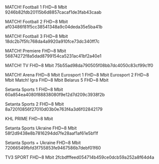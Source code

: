 MATCH! Football 1 FHD~8 Mbit 9246b82fdb20115b6d8857cacaf1de3fab43caab 

MATCH! Football 2 FHD~8 Mbit af03486f81f5cc38541348a9c04deda35e5ba41b 

MATCH! Football 3 FHD~8 Mbit 18dc2b7f5fc768da4a9920a910fce73dc340ff7c 

MATCH! Premiere FHD~8 Mbit 56874272f8a5dad8799154ca5231ac41bf2a40e1 

MATCH! TV FHD~8 Mbit    75b55ad98da790505f08bb7dc4050c83cf99c1f0 

MATCH! Arena FHD~8 Mbit
Eurosport 1 FHD~8 Mbit
Eurosport 2 FHD~8 Mbit
Match! Igra FHD~8 Mbit
Belarus 5 FHD~8 Mbit


Setanta Sports 1 FHD~8 Mbit 60a854ea4080f88838080f9e12d7d209c3938f2b 

Setanta Sports 2 FHD~8 Mbit 8a72010856f27010d03b0e763f4a3d6f02842179 

KHL PRIME FHD~8 Mbit


Setanta Sports Ukraine FHD~8 Mbit 58f2d9438e8b7816294dd7fe28aaf1af61e5bf1f 

Setanta Sports + Ukraine FHD~8 Mbit 72066549fbfd3f755853fe9467586b7debf01f60 

TV3 SPORT FHD~8 Mbit  2fcbdfffeed054714b459ce0dcb59a252a8f64d4a


